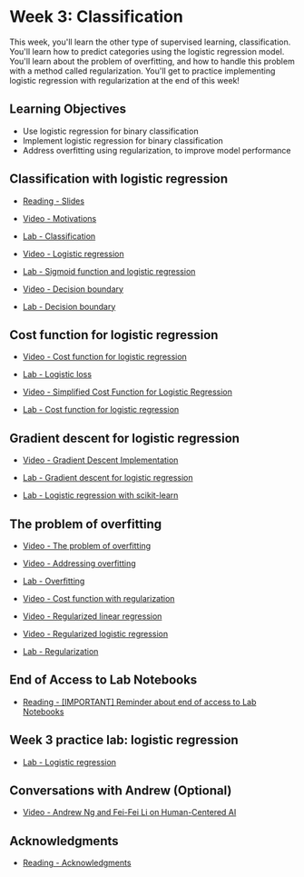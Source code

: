 # Week 3: Classification

This week, you'll learn the other type of supervised learning, classification. You'll learn how to predict categories using the logistic regression model. You'll learn about the problem of overfitting, and how to handle this problem with a method called regularization. You'll get to practice implementing logistic regression with regularization at the end of this week!

## Learning Objectives

- Use logistic regression for binary classification
- Implement logistic regression for binary classification
- Address overfitting using regularization, to improve model performance

## Classification with logistic regression

- [Reading - Slides](./Readings/C1_W3.pdf)

- [Video - Motivations](https://www.coursera.org/learn/machine-learning/lecture/aoMt6/motivations)

- [Lab - Classification](./Labs/C1_W3_Lab01_Classification_Soln.ipynb)

- [Video - Logistic regression](https://www.coursera.org/learn/machine-learning/lecture/zNxaw/logistic-regression)

- [Lab - Sigmoid function and logistic regression](./Labs/C1_W3_Lab02_Sigmoid_function_Soln.ipynb)

- [Video - Decision boundary](https://www.coursera.org/learn/machine-learning/lecture/qrxwU/decision-boundary)

- [Lab - Decision boundary](./Labs/C1_W3_Lab03_Decision_Boundary_Soln.ipynb)

## Cost function for logistic regression

- [Video - Cost function for logistic regression](https://www.coursera.org/learn/machine-learning/lecture/0hpr8/cost-function-for-logistic-regression)

- [Lab - Logistic loss](./Labs/C1_W3_Lab04_LogisticLoss_Soln.ipynb)

- [Video - Simplified Cost Function for Logistic Regression](https://www.coursera.org/learn/machine-learning/lecture/Zjj2j/simplified-cost-function-for-logistic-regression)

- [Lab - Cost function for logistic regression](./Labs/C1_W3_Lab05_Cost_Function_Soln.ipynb)

## Gradient descent for logistic regression

- [Video - Gradient Descent Implementation](https://www.coursera.org/learn/machine-learning/lecture/Ha1RP/gradient-descent-implementation)

- [Lab - Gradient descent for logistic regression](./Labs/C1_W3_Lab06_Gradient_Descent_Soln.ipynb)

- [Lab - Logistic regression with scikit-learn](./Labs/C1_W3_Lab07_Scikit_Learn_Soln.ipynb)

## The problem of overfitting

- [Video - The problem of overfitting](https://www.coursera.org/learn/machine-learning/lecture/erGPe/the-problem-of-overfitting)

- [Video - Addressing overfitting](https://www.coursera.org/learn/machine-learning/lecture/HvDkF/addressing-overfitting)

- [Lab - Overfitting](./Labs/C1_W3_Lab08_Overfitting_Soln.ipynb)

- [Video - Cost function with regularization](https://www.coursera.org/learn/machine-learning/lecture/UZTPk/cost-function-with-regularization)

- [Video - Regularized linear regression](https://www.coursera.org/learn/machine-learning/lecture/WRULa/regularized-linear-regression)

- [Video - Regularized logistic regression](https://www.coursera.org/learn/machine-learning/lecture/cAxpF/regularized-logistic-regression)

- [Lab - Regularization](./Labs/C1_W3_Lab09_Regularization_Soln.ipynb)

## End of Access to Lab Notebooks

- [Reading - [IMPORTANT] Reminder about end of access to Lab Notebooks](https://www.coursera.org/learn/machine-learning/supplement/uKXnK/important-reminder-about-end-of-access-to-lab-notebooks)

## Week 3 practice lab: logistic regression

- [Lab - Logistic regression](./Labs/C1_W3_Logistic_Regression.ipynb)

## Conversations with Andrew (Optional)

- [Video - Andrew Ng and Fei-Fei Li on Human-Centered AI](https://www.coursera.org/learn/machine-learning/lecture/dgn5s/andrew-ng-and-fei-fei-li-on-human-centered-ai)

## Acknowledgments

- [Reading - Acknowledgments](https://www.coursera.org/learn/machine-learning/supplement/ZeEqX/acknowledgments)